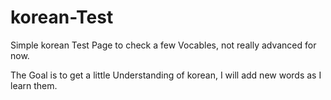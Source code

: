# korean-Test
Simple korean Test Page to check a few Vocables, not really advanced for now.

The Goal is to get a little Understanding of korean, I will add new words as I learn them.
